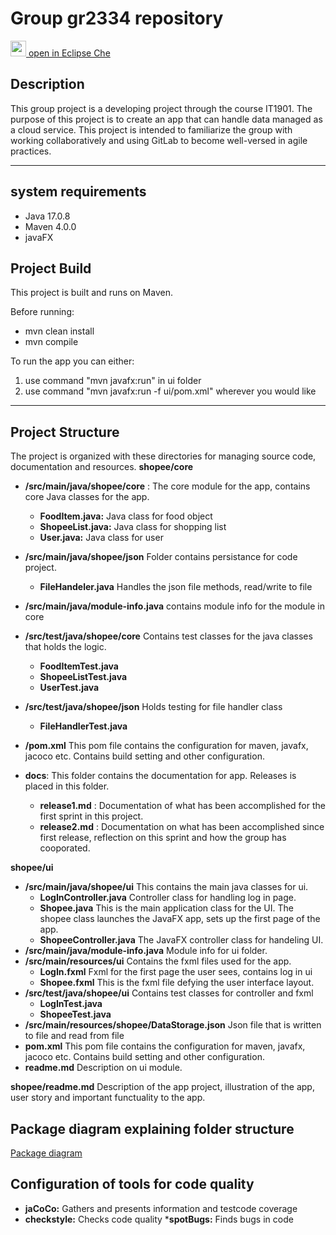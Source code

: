 # Group gr2334 repository

[<img src="https://eclipse.dev/che/docs/_/img/icon-eclipse-che.svg" width="25" /> open in Eclipse Che](https://che.stud.ntnu.no/#https://gitlab.stud.idi.ntnu.no/it1901/groups-2023/gr2334/gr2334)


## Description
This group project is a developing project through the course IT1901. The purpose of this project is to create an app that can handle data managed as a cloud service. This project is intended to familiarize the group with working collaboratively and using GitLab to become well-versed in agile practices.
______________

## system requirements
- Java 17.0.8
- Maven 4.0.0
- javaFX

## Project Build

This project is built and runs on Maven.

Before running:
- mvn clean install
- mvn compile

To run the app you can either:
1. use command "mvn javafx:run" in ui folder
2. use command "mvn javafx:run -f ui/pom.xml" wherever you would like 

_______________________
## Project Structure
The project is organized with these directories for managing source code, documentation and resources.
**shopee/core**
- **/src/main/java/shopee/core** : The core module for the app, contains core Java classes for the app.
    - __FoodItem.java:__  Java class for food object
    - __ShopeeList.java:__ Java class for shopping list
    - **User.java:** Java class for user
- **/src/main/java/shopee/json** Folder contains persistance for code project.
    - **FileHandeler.java** Handles the json file methods, read/write to file
- **/src/main/java/module-info.java** contains module info for the module in core   
- **/src/test/java/shopee/core** Contains test classes for the java classes that holds the logic.
    - **FoodItemTest.java**
    - **ShopeeListTest.java**
    - **UserTest.java**
- **/src/test/java/shopee/json** Holds testing for file handler class
    - **FileHandlerTest.java**
- **/pom.xml** This pom file contains the configuration for maven, javafx, jacoco etc. Contains build setting and other configuration.


- **docs**:  This folder contains the documentation for app. Releases is placed in this folder.
    - **release1.md** : Documentation of what has been accomplished for the first sprint in this project.
    - **release2.md** : Documentation on what has been accomplished since first release, reflection on this sprint and how the group has cooporated.



**shopee/ui**  
- **/src/main/java/shopee/ui**  This contains the main java classes for ui.
    - **LogInController.java**  Controller class for handling log in page.
    - **Shopee.java**  This is the main application class for the UI. The shopee class launches the JavaFX app, sets up the first page of the app. 
    - **ShopeeController.java**  The JavaFX controller class for handeling UI. 
- **/src/main/java/module-info.java**  Module info for ui folder. 
- **/src/main/resources/ui**  Contains the fxml files used for the app.
    - **LogIn.fxml** Fxml for the first page the user sees, contains log in ui
    - **Shopee.fxml**  This is the fxml file defying the user interface layout.
- **/src/test/java/shopee/ui** Contains test classes for controller and fxml
    - **LogInTest.java**
    - **ShopeeTest.java**
- **/src/main/resources/shopee/DataStorage.json** Json file that is written to file and read from file
- **pom.xml**  This pom file contains the configuration for maven, javafx, jacoco etc. Contains build setting and other configuration.
- **readme.md**  Description on ui module.

**shopee/readme.md** Description of the app project, illustration of the app, user story and important functuality to the app.

## Package diagram explaining folder structure
[Package diagram](ShopeePackage.png)



## Configuration of tools for code quality
* __jaCoCo:__ Gathers and presents information and testcode coverage
* __checkstyle:__ Checks code quality
*__spotBugs:__ Finds bugs in code



